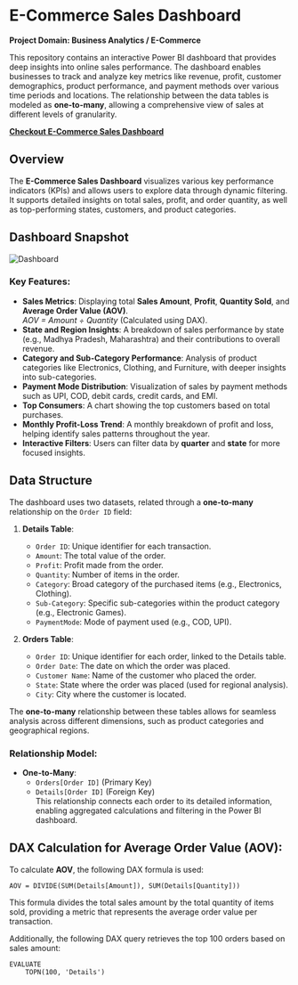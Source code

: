 
# E-Commerce Sales Dashboard  
**Project Domain: Business Analytics / E-Commerce**

This repository contains an interactive Power BI dashboard that provides deep insights into online sales performance. The dashboard enables businesses to track and analyze key metrics like revenue, profit, customer demographics, product performance, and payment methods over various time periods and locations. The relationship between the data tables is modeled as **one-to-many**, allowing a comprehensive view of sales at different levels of granularity.

**[Checkout E-Commerce Sales Dashboard](https://app.powerbi.com/view?r=eyJrIjoiODYyYjM4YTgtMjVmYy00YzY2LWFmN2MtM2QwZDdjMjI4YWI4IiwidCI6ImRmODY3OWNkLWE4MGUtNDVkOC05OWFjLWM4M2VkN2ZmOTVhMCJ9&embedImagePlaceholder=true)**


## Overview  
The **E-Commerce Sales Dashboard** visualizes various key performance indicators (KPIs) and allows users to explore data through dynamic filtering. It supports detailed insights on total sales, profit, and order quantity, as well as top-performing states, customers, and product categories.

## Dashboard Snapshot
![Dashboard](https://github.com/user-attachments/assets/abc4bd0c-554c-4237-a8d0-fd5123b6a6ff)

### Key Features:
- **Sales Metrics**: Displaying total **Sales Amount**, **Profit**, **Quantity Sold**, and **Average Order Value (AOV)**.  
  *AOV = Amount ÷ Quantity* (Calculated using DAX).
- **State and Region Insights**: A breakdown of sales performance by state (e.g., Madhya Pradesh, Maharashtra) and their contributions to overall revenue.
- **Category and Sub-Category Performance**: Analysis of product categories like Electronics, Clothing, and Furniture, with deeper insights into sub-categories.
- **Payment Mode Distribution**: Visualization of sales by payment methods such as UPI, COD, debit cards, credit cards, and EMI.
- **Top Consumers**: A chart showing the top customers based on total purchases.
- **Monthly Profit-Loss Trend**: A monthly breakdown of profit and loss, helping identify sales patterns throughout the year.
- **Interactive Filters**: Users can filter data by **quarter** and **state** for more focused insights.

## Data Structure  
The dashboard uses two datasets, related through a **one-to-many** relationship on the `Order ID` field:

1. **Details Table**:
   - `Order ID`: Unique identifier for each transaction.
   - `Amount`: The total value of the order.
   - `Profit`: Profit made from the order.
   - `Quantity`: Number of items in the order.
   - `Category`: Broad category of the purchased items (e.g., Electronics, Clothing).
   - `Sub-Category`: Specific sub-categories within the product category (e.g., Electronic Games).
   - `PaymentMode`: Mode of payment used (e.g., COD, UPI).

2. **Orders Table**:
   - `Order ID`: Unique identifier for each order, linked to the Details table.
   - `Order Date`: The date on which the order was placed.
   - `Customer Name`: Name of the customer who placed the order.
   - `State`: State where the order was placed (used for regional analysis).
   - `City`: City where the customer is located.

The **one-to-many** relationship between these tables allows for seamless analysis across different dimensions, such as product categories and geographical regions.

### Relationship Model:
- **One-to-Many**:  
  - `Orders[Order ID]` (Primary Key)  
  - `Details[Order ID]` (Foreign Key)  
  This relationship connects each order to its detailed information, enabling aggregated calculations and filtering in the Power BI dashboard.

## DAX Calculation for Average Order Value (AOV):
To calculate **AOV**, the following DAX formula is used:

```DAX
AOV = DIVIDE(SUM(Details[Amount]), SUM(Details[Quantity]))
```

This formula divides the total sales amount by the total quantity of items sold, providing a metric that represents the average order value per transaction.

Additionally, the following DAX query retrieves the top 100 orders based on sales amount:

```DAX
EVALUATE
    TOPN(100, 'Details')
```


